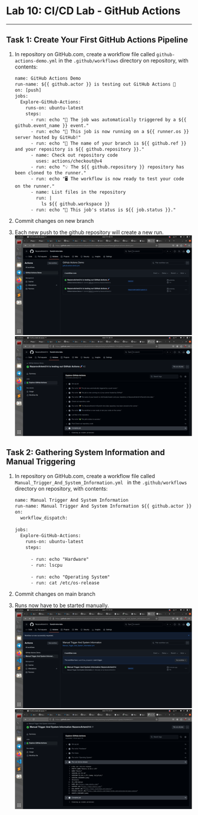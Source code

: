 # **Lab 10: CI/CD Lab - GitHub Actions**
---
## **Task 1: Create Your First GitHub Actions Pipeline**
1. In repository on GitHub.com, create a workflow file called ```github-actions-demo.yml``` in the ```.github/workflows``` directory on repository, with contents:
    ```
    name: GitHub Actions Demo
    run-name: ${{ github.actor }} is testing out GitHub Actions 🚀
    on: [push]
    jobs:
      Explore-GitHub-Actions:
        runs-on: ubuntu-latest
        steps:
          - run: echo "🎉 The job was automatically triggered by a ${{ github.event_name }} event."
          - run: echo "🐧 This job is now running on a ${{ runner.os }} server hosted by GitHub!"
          - run: echo "🔎 The name of your branch is ${{ github.ref }} and your repository is ${{ github.repository }}."
          - name: Check out repository code
            uses: actions/checkout@v4
          - run: echo "💡 The ${{ github.repository }} repository has been cloned to the runner."
          - run: echo "🖥️ The workflow is now ready to test your code on the runner."
          - name: List files in the repository
            run: |
              ls ${{ github.workspace }}
          - run: echo "🍏 This job's status is ${{ job.status }}."
    ```

2. Commit changes on new branch 
3. Each new push to the github repository will create a new run.
![Action1.1](Action1.1.png)
![Action1.2](Action1.2.png)

## **Task 2: Gathering System Information and Manual Triggering**

1. In repository on GitHub.com, create a workflow file called ```Manual_Trigger_And_System_Information.yml ``` in the ```.github/workflows``` directory on repository, with contents:
    ```
    name: Manual Trigger And System Information
    run-name: Manual Trigger And System Information ${{ github.actor }} 
    on:
      workflow_dispatch:
    
    jobs:
      Explore-GitHub-Actions:
        runs-on: ubuntu-latest
        steps:
    
          - run: echo "Hardware"
          - run: lscpu
    
          - run: echo "Operating System"
          - run: cat /etc/os-release
    ```

2. Commit changes on main branch 
3. Runs now have to be started manually.
![Action2.1](Action2.1.png)
![Action2.2](Action2.2.png)

